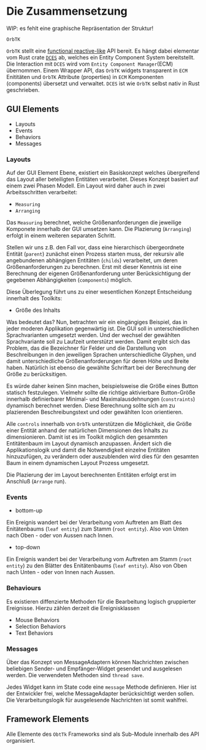 # Die Zusammensetzung

WIP: es fehlt eine graphische Repräsentation der Struktur!

`OrbTK`

`OrbTK` stellt eine [functional reactive-like][functional_reative]
API bereit. Es hängt dabei elementar vom Rust crate [`DCES`][dces] ab, welches
ein Entity Component System bereitstellt. Die Interaction mit `DCES` wird vom
`Entity Component Manager`(ECM) übernommen. Einem Wrapper API, das
`OrbTK` widgets transparent in `ECM` Enititäten und  `OrbTK` Attribute (properties) in
`ECM` Komponenten (components) übersetzt und verwaltet.
`DCES` ist wie `OrbTK` selbst nativ in Rust geschrieben.

[dces]: https://docs.rs/dces
[functional_reative]: https://en.wikipedia.org/wiki/Functional_reactive_programming

## GUI Elements

* Layouts
* Events
* Behaviors
* Messages

### Layouts

Auf der GUI Element Ebene, existiert ein Basiskonzept welches
übergreifend das Layout aller beteiligten Entitäten verarbeitet.
Dieses Konzept basiert auf einem zwei Phasen Modell. Ein Layout wird daher auch in
zwei Arbeitsschritten verarbeitet:

  * `Measuring`
  * `Arranging`

Das `Measuring` berechnet, welche Größenanforderungen die jeweilige
Komponete innerhalb der GUI umsetzen kann. Die Plazierung
(`Arranging`) erfolgt in einem weiteren separaten Schritt.

Stellen wir uns z.B. den Fall vor, dass eine hierarchisch
übergeordnete Entität (`parent`) zunächst einen Prozess starten muss,
der rekursiv alle angebundenen abhängigen Entitäten (`childs`)
verarbeitet, um deren Größenanforderungen zu berechnen. Erst mit
dieser Kenntnis ist eine Berechnung der eigenen Größenanforderung
unter Berücksichtigung der gegebenen Abhängigkeiten (`components`) möglich.

Diese Überlegung führt uns zu einer wesentlichen Konzept Entscheidung
innerhalt des Toolkits:

* Größe des Inhalts

Was bedeutet das? Nun, betrachten wir ein eingängiges Beispiel, das in
jeder moderen Applikation gegenwärtig ist. Die GUI soll in
unterschiedlichen Sprachvarianten umgesetzt werden. Und der wechsel
der gewählten Sprachvariante soll zu Laufzeit unterstützt werden.
Damit ergibt sich das Problem, das die Bezeichner für Felder und die
Darstellung von Beschreibungen in den jeweiligen Sprachen
unterschiedliche Glyphen, und damit unterschiedliche
Größenanforderungen für deren Höhe und Breite haben. Natürlich ist
ebenso die gewählte Schriftart bei der Berechnung der Größe zu berücksitigen.

Es würde daher keinen Sinn machen, beispielsweise die Größe eines
Button statisch festzulegen. Vielmehr sollte die richtige aktivierbare
Button-Größe innerhalb definierbarer Minimal- und Maximalausdehnungen
(`constraints`) dynamisch berechnet werden. Diese Berechnung sollte
sich am zu plazierenden Beschreibungstext und oder gewählten Icon orientieren.

Alle `controls` innerhalb von `OrbTk` unterstützen die Möglichkeit,
die Größe einer Entität anhand der natürlichen Dimensionen des Inhalts
zu dimensionieren. Damit ist es im Toolkit möglich den gesammten
Entitätenbaum im Layout dynamisch anzupassen. Ändert sich die
Applikationslogik und damit die Notwendigkeit einzelne Entitäten
hinzuzufügen, zu verändern oder auszublenden wird dies für den
gesamten Baum in einem dynamischen Layout Prozess umgesetzt.

Die Plazierung der im Layout berechnenten Entitäten erfolgt erst im Anschluß (`Arrange` run).


### Events

* bottom-up

Ein Ereignis wandert bei der Verarbeitung vom Auftreten am Blatt des Enitätenbaums (`leaf entity`) zum
Stamm (`root entity`). Also von Unten nach Oben - oder von Aussen nach Innen.

* top-down

Ein Ereignis wandert bei der Verarbeitung vom Auftreten am Stamm
(`root entity`) zu den Blätter des Enitätenbaums (`leaf entity`). Also
von Oben nach Unten - oder von Innen nach Aussen.

### Behaviours

Es existieren diffenzierte Methoden für die Bearbeitung logisch gruppierter Ereignisse.
Hierzu zählen derzeit die Ereignisklassen

* Mouse Behaviors
* Selection Behaviors
* Text Behaviors

### Messages

Über das Konzept von MessageAdaptern können Nachrichten zwischen beliebigen
Sender- und Empfänger-Widget gesendet und ausgelesen werden. Die
verwendeten Methoden sind `thread save`.

Jedes Widget kann im State code eine `message` Methode
definieren. Hier ist der Entwickler frei, welche MessageAdapter
berücksichtigt werden sollen. Die Verarbeitungslogik für ausgelesende
Nachrichten ist somit wahlfrei.

## Framework Elements

Alle Elemente des `ObtTk` Frameworks sind als Sub-Module innerhalb des API organisiert.
